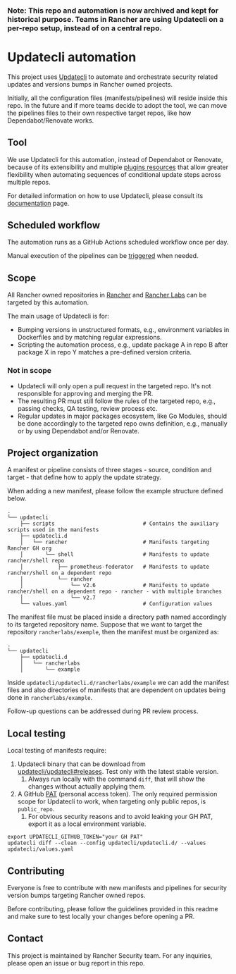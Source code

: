 ### Note: This repo and automation is now archived and kept for historical purpose. Teams in Rancher are using Updatecli on a per-repo setup, instead of on a central repo.

# Updatecli automation

This project uses [Updatecli](https://github.com/updatecli/updatecli) to automate and orchestrate security related updates and versions bumps in Rancher owned projects.

Initially, all the configuration files (manifests/pipelines) will reside inside this repo. In the future and if more teams decide to adopt the tool, we can move the pipelines files to their own respective target repos, like how Dependabot/Renovate works.

## Tool

We use Updatecli for this automation, instead of Dependabot or Renovate, because of its extensibility and multiple [plugins resources](https://www.updatecli.io/docs/prologue/introduction/) that allow greater flexibility when automating sequences of conditional update steps across multiple repos.

For detailed information on how to use Updatecli, please consult its [documentation](https://www.updatecli.io/docs/prologue/introduction/) page.

## Scheduled workflow

The automation runs as a GitHub Actions scheduled workflow once per day.

Manual execution of the pipelines can be [triggered](https://github.com/rancherlabs/updatecli-automation/actions/workflows/updatecli.yml) when needed.

## Scope

All Rancher owned repositories in [Rancher](https://github.com/rancher) and [Rancher Labs](https://github.com/rancherlabs) can be targeted by this automation.

The main usage of Updatecli is for:

* Bumping versions in unstructured formats, e.g., environment variables in Dockerfiles and by matching regular expressions.
* Scripting the automation process, e.g., update package A in repo B after package X in repo Y matches a pre-defined version criteria.

### Not in scope

* Updatecli will only open a pull request in the targeted repo. It's not responsible for approving and merging the PR.
* The resulting PR must still follow the rules of the targeted repo, e.g., passing checks, QA testing, review process etc.
* Regular updates in major packages ecosystem, like Go Modules, should be done accordingly to the targeted repo owns definition, e.g., manually or by using Dependabot and/or Renovate.

## Project organization

A manifest or pipeline consists of three stages - source, condition and target - that define how to apply the update strategy.

When adding a new manifest, please follow the example structure defined below.

```
.
└── updatecli
    ├── scripts                            # Contains the auxiliary scripts used in the manifests
    ├── updatecli.d
    │   └── rancher                        # Manifests targeting Rancher GH org
    │       └── shell                      # Manifests to update rancher/shell repo
    │           ├── prometheus-federator   # Manifests to update rancher/shell on a dependent repo
    │           └── rancher
    │               └── v2.6               # Manifests to update rancher/shell on a dependent repo - rancher - with multiple branches
    │               └── v2.7
    └── values.yaml                        # Configuration values
```

The manifest file must be placed inside a directory path named accordingly to its targeted repository name. Suppose that we want to target the repository `rancherlabs/exemple`, then the manifest must be organized as:

```
.
└── updatecli
    ├── updatecli.d
    │   └── rancherlabs
    │       └── example
```

Inside `updatecli/updatecli.d/rancherlabs/example` we can add the manifest files and also directories of manifests that are dependent on updates being done in `rancherlabs/example`.

Follow-up questions can be addressed during PR review process.

## Local testing

Local testing of manifests require:

1. Updatecli binary that can be download from [updatecli/updatecli#releases](https://github.com/updatecli/updatecli/releases). Test only with the latest stable version.
   1. Always run locally with the command `diff`, that will show the changes without actually applying them.
2. A GitHub [PAT](https://docs.github.com/en/authentication/keeping-your-account-and-data-secure/creating-a-personal-access-token) (personal access token). The only required permission scope for Updatecli to work, when targeting only public repos, is `public_repo`.
   1. For obvious security reasons and to avoid leaking your GH PAT, export it as a local environment variable.

```shell
export UPDATECLI_GITHUB_TOKEN="your GH PAT"
updatecli diff --clean --config updatecli/updatecli.d/ --values updatecli/values.yaml            
```

## Contributing

Everyone is free to contribute with new manifests and pipelines for security version bumps targeting Rancher owned repos.

Before contributing, please follow the guidelines provided in this readme and make sure to test locally your changes before opening a PR.

## Contact

This project is maintained by Rancher Security team. For any inquiries, please open an issue or bug report in this repo.

